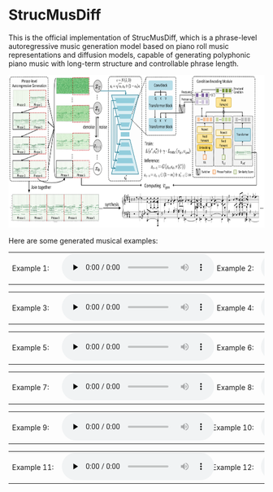 # StrucMusDiff
This is the official implementation of StrucMusDiff, which is a phrase-level autoregressive music generation model based on piano roll music representations and diffusion models, capable of generating polyphonic piano music with long-term structure and controllable phrase length. <br>

<img src="img/model.png" width="700" height="300" alt="model"/><br>

Here are some generated musical examples:<br>

<table>
    <tr>
  		<td>
        <div style="width: 6em">
        Example 1: 
        </div>
        </td> 
        <td>
        <div style="width: 19em;text-align: center">
        <audio id="audio" controls="" preload="none">
            <source id="mp3" src="[https://github.com/Tayjsl97/StrucMusDiff/tree/main/generated%20musical%20examples/1.mp3](https://github.com/Tayjsl97/StrucMusDiff/blob/main/generated%20musical%20examples/1.mp3)">
        </audio>
        </div>
        </td>
        <td>
        <div style="width: 7em;text-align: right">
        Example 2: 
        </div>
        </td>
        <td>
        <div style="width: 19em;text-align: center">
        <audio id="audio" controls="" preload="none">
            <source id="mp3" src="generated%20musical%20examples/2.mp3">
        </audio>
        </div>
        </td>
    </tr>
</table>

<table>
    <tr>
  		<td>
        <div style="width: 6em">
        Example 3: 
        </div>
        </td> 
        <td>
        <div style="width: 19em;text-align: center">
        <audio id="audio" controls="" preload="none">
            <source id="mp3" src="generated%20musical%20examples/3.mp3">
        </audio>
        </div>
        </td>
        <td>
        <div style="width: 7em;text-align: right">
        Example 4: 
        </div>
        </td>
        <td>
        <div style="width: 19em;text-align: center">
        <audio id="audio" controls="" preload="none">
            <source id="mp3" src="generated%20musical%20examples/4.mp3">
        </audio>
        </div>
        </td>
    </tr>
</table>

<table>
    <tr>
  		<td>
        <div style="width: 6em">
        Example 5: 
        </div>
        </td> 
        <td>
        <div style="width: 19em;text-align: center">
        <audio id="audio" controls="" preload="none">
            <source id="mp3" src="generated%20musical%20examples/5.mp3">
        </audio>
        </div>
        </td>
        <td>
        <div style="width: 7em;text-align: right">
        Example 6: 
        </div>
        </td>
        <td>
        <div style="width: 19em;text-align: center">
        <audio id="audio" controls="" preload="none">
            <source id="mp3" src="generated%20musical%20examples/6.mp3">
        </audio>
        </div>
        </td>
    </tr>
</table>

<table>
    <tr>
  		<td>
        <div style="width: 6em">
        Example 7: 
        </div>
        </td> 
        <td>
        <div style="width: 19em;text-align: center">
        <audio id="audio" controls="" preload="none">
            <source id="mp3" src="generated%20musical%20examples/7.mp3">
        </audio>
        </div>
        </td>
        <td>
        <div style="width: 7em;text-align: right">
        Example 8: 
        </div>
        </td>
        <td>
        <div style="width: 19em;text-align: center">
        <audio id="audio" controls="" preload="none">
            <source id="mp3" src="generated%20musical%20examples/8.mp3">
        </audio>
        </div>
        </td>
    </tr>
</table>

<table>
    <tr>
  		<td>
        <div style="width: 6em">
        Example 9: 
        </div>
        </td> 
        <td>
        <div style="width: 19em;text-align: center">
        <audio id="audio" controls="" preload="none">
            <source id="mp3" src="generated%20musical%20examples/9.mp3">
        </audio>
        </div>
        </td>
        <td>
        <div style="width: 7em;text-align: right">
        Example 10: 
        </div>
        </td>
        <td>
        <div style="width: 19em;text-align: center">
        <audio id="audio" controls="" preload="none">
            <source id="mp3" src="generated%20musical%20examples/10.mp3">
        </audio>
        </div>
        </td>
    </tr>
</table>

<table>
    <tr>
  		<td>
        <div style="width: 6em">
        Example 11: 
        </div>
        </td> 
        <td>
        <div style="width: 19em;text-align: center">
        <audio id="audio" controls="" preload="none">
            <source id="mp3" src="generated%20musical%20examples/11.mp3">
        </audio>
        </div>
        </td>
        <td>
        <div style="width: 7em;text-align: right">
        Example 12: 
        </div>
        </td>
        <td>
        <div style="width: 19em;text-align: center">
        <audio id="audio" controls="" preload="none">
            <source id="mp3" src="generated%20musical%20examples/12.mp3">
        </audio>
        </div>
        </td>
    </tr>
</table>
<br>
